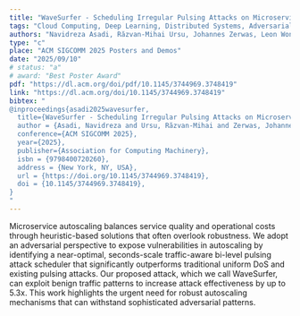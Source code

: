```yaml
---
title: "WaveSurfer - Scheduling Irregular Pulsing Attacks on Microservice Autoscaling"
tags: "Cloud Computing, Deep Learning, Distributed Systems, Adversarial Benchmarking, Containers, Orchestration, Scalability, Attacks, Anti-Patterns, Microservices, Autoscaling, ML Applications, Performance Evaluation, Resource Allocation"
authors: "Navidreza Asadi, Răzvan-Mihai Ursu, Johannes Zerwas, Leon Wong, Wolfgang Kellerer"
type: "c"
place: "ACM SIGCOMM 2025 Posters and Demos"
date: "2025/09/10"
# status: "a"
# award: "Best Poster Award"
pdf: "https://dl.acm.org/doi/pdf/10.1145/3744969.3748419"
link: "https://dl.acm.org/doi/10.1145/3744969.3748419"
bibtex: "
@inproceedings{asadi2025wavesurfer,
  title={WaveSurfer - Scheduling Irregular Pulsing Attacks on Microservice Autoscaling},
  author = {Asadi, Navidreza and Ursu, Răzvan-Mihai and Zerwas, Johannes and Wong, Leon and Kellerer, Wolfgang},
  conference={ACM SIGCOMM 2025},
  year={2025},
  publisher={Association for Computing Machinery},
  isbn = {9798400720260},
  address = {New York, NY, USA},
  url = {https://doi.org/10.1145/3744969.3748419},
  doi = {10.1145/3744969.3748419},
}
"
---
```

Microservice autoscaling balances service quality and operational costs through heuristic-based solutions that often overlook robustness. We adopt an adversarial perspective to expose vulnerabilities in autoscaling by identifying a near-optimal, seconds-scale traffic-aware bi-level pulsing attack scheduler that significantly outperforms traditional uniform DoS and existing pulsing attacks. Our proposed attack, which we call WaveSurfer, can exploit benign traffic patterns to increase attack effectiveness by up to 5.3x. This work highlights the urgent need for robust autoscaling mechanisms that can withstand sophisticated adversarial patterns.
